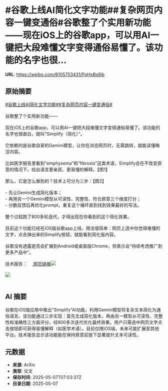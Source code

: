 # #谷歌上线AI简化文字功能##复杂网页内容一键变通俗#谷歌整了个实用新功能——现在iOS上的谷歌app，可以用AI一键把大段难懂文字变得通俗易懂了。该功能的名字也很...

**URL**: https://weibo.com/6105753431/PqHxBs9ib

## 原始摘要

<a href="https://m.weibo.cn/search?containerid=231522type%3D1%26t%3D10%26q%3D%23%E8%B0%B7%E6%AD%8C%E4%B8%8A%E7%BA%BFAI%E7%AE%80%E5%8C%96%E6%96%87%E5%AD%97%E5%8A%9F%E8%83%BD%23&amp;extparam=%23%E8%B0%B7%E6%AD%8C%E4%B8%8A%E7%BA%BFAI%E7%AE%80%E5%8C%96%E6%96%87%E5%AD%97%E5%8A%9F%E8%83%BD%23" data-hide=""><span class="surl-text">#谷歌上线AI简化文字功能#</span></a><a href="https://m.weibo.cn/search?containerid=231522type%3D1%26t%3D10%26q%3D%23%E5%A4%8D%E6%9D%82%E7%BD%91%E9%A1%B5%E5%86%85%E5%AE%B9%E4%B8%80%E9%94%AE%E5%8F%98%E9%80%9A%E4%BF%97%23&amp;extparam=%23%E5%A4%8D%E6%9D%82%E7%BD%91%E9%A1%B5%E5%86%85%E5%AE%B9%E4%B8%80%E9%94%AE%E5%8F%98%E9%80%9A%E4%BF%97%23" data-hide=""><span class="surl-text">#复杂网页内容一键变通俗#</span></a><br><br>谷歌整了个实用新功能——<br><br>现在iOS上的谷歌app，可以用AI一键把大段难懂文字变得通俗易懂了。该功能的名字也很直白，就叫“Simplify（简化）”。<br><br>它依赖的是谷歌自家的Gemini模型，让你在浏览网页时，无需跳转，就能读懂晦涩内容。<br><br>比如医学报告里看到“emphysema”和“fibrosis”这类术语，Simplify会在不改变原意的情况下，给出语言更亲民、更易懂的解释。【图1】<br><br>那么，它是怎么做到的？技术上可分为三步：【图2】<br><br>- 先让Gemini生成简化版本；  <br>- 再用另一个Gemini模型从可读性、完整性、符合原意三个维度打分；  <br>- 分数反馈后再优化prompt，重复这个循环直到找到效果最好的写法。<br><br>整个过程跑了800多轮迭代，才得出现在你看到的这个简化效果。<br><br>目前这个功能已经在iOS版谷歌app上线，用法很简单：网页上选中你觉得难懂的文字，点击弹出来的Simplify按钮，就能看到简化版内容。<br><br>谷歌没有透露是否会扩展到Android或桌面版Chrome，但表示会“持续考虑推广到更多产品中”。<br><br>技术报告：<a href="https://research.google/blog/making-complex-text-understandable-minimally-lossy-text-simplification-with-gemini/" data-hide=""><span class="url-icon"><img style="width: 1rem;height: 1rem" src="https://h5.sinaimg.cn/upload/2015/09/25/3/timeline_card_small_web_default.png" referrerpolicy="no-referrer"></span> <span class="surl-text">网页链接</span></a><img style="" src="https://tvax2.sinaimg.cn/large/006Fd7o3gy1i16sv2bnszg30rs0gnb2m.gif" referrerpolicy="no-referrer"><br><br><img style="" src="https://tvax1.sinaimg.cn/large/006Fd7o3gy1i16ss3hrjpj30es0gltcr.jpg" referrerpolicy="no-referrer"><br><br>

## AI 摘要

谷歌在iOS版应用中推出"Simplify"AI功能，利用Gemini模型将复杂文本简化为通俗语言。该功能通过三步实现：首先生成简化版本，再由另一模型从可读性、完整性和准确性三方面评分，经800多次迭代优化最终效果。用户只需选中网页文字点击按钮即可获得易懂解释（如医学术语）。目前仅限iOS端，未来可能扩展至其他平台。技术报告显示该功能能在保持原意前提下显著提升文本可读性。

## 元数据

- **来源**: ArXiv
- **类型**: 论文
- **保存时间**: 2025-05-07T07:03:37Z
- **目录日期**: 2025-05-07
